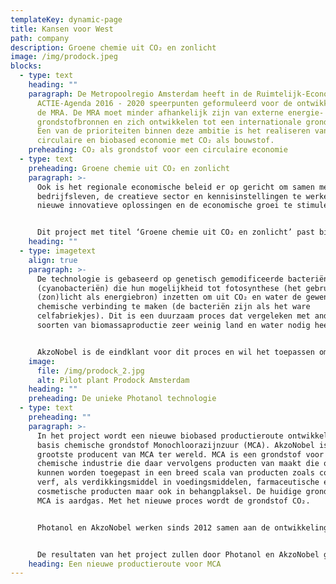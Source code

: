 ```yaml
---
templateKey: dynamic-page
title: Kansen voor West
path: company
description: Groene chemie uit CO₂ en zonlicht
image: /img/prodock.jpeg
blocks:
  - type: text
    heading: ""
    paragraph: De Metropoolregio Amsterdam heeft in de Ruimtelijk-Economische
      ACTIE-Agenda 2016 - 2020 speerpunten geformuleerd voor de ontwikkeling van
      de MRA. De MRA moet minder afhankelijk zijn van externe energie- en
      grondstofbronnen en zich ontwikkelen tot een internationale grondstofhub.
      Een van de prioriteiten binnen deze ambitie is het realiseren van een
      circulaire en biobased economie met CO₂ als bouwstof.
    preheading: CO₂ als grondstof voor een circulaire economie
  - type: text
    preheading: Groene chemie uit CO₂ en zonlicht
    paragraph: >-
      Ook is het regionale economische beleid er op gericht om samen met het
      bedrijfsleven, de creatieve sector en kennisinstellingen te werken aan
      nieuwe innovatieve oplossingen en de economische groei te stimuleren.


      Dit project met titel ‘Groene chemie uit CO₂ en zonlicht’ past binnen deze speerpunten. In het project werken de universiteit-spin-of Photanol, multinational AkzoNobel en de Universiteit van Amsterdam samen om CO₂ te gebruiken als grondstof voor nieuwe producten. Dit doen ze met behulp van technologie waarvan de grondslag is gelegd bij de UvA en die door Photanol wordt doorontwikkeld tot een commercieel toepasbaar proces.
    heading: ""
  - type: imagetext
    align: true
    paragraph: >-
      De technologie is gebaseerd op genetisch gemodificeerde bacteriën
      (cyanobacteriën) die hun mogelijkheid tot fotosynthese (het gebruik van
      (zon)licht als energiebron) inzetten om uit CO₂ en water de gewenste
      chemische verbinding te maken (de bacteriën zijn als het ware
      celfabriekjes). Dit is een duurzaam proces dat vergeleken met andere
      soorten van biomassaproductie zeer weinig land en water nodig heeft.


      AkzoNobel is de eindklant voor dit proces en wil het toepassen omdat het de milieu-impact van de productie van chemische verbindingen sterk verlaagd, en daar vragen de eindklanten van AkzoNobel om. Het project is dus marktgedreven.
    image:
      file: /img/prodock_2.jpg
      alt: Pilot plant Prodock Amsterdam
    heading: ""
    preheading: De unieke Photanol technologie
  - type: text
    preheading: ""
    paragraph: >-
      In het project wordt een nieuwe biobased productieroute ontwikkeld voor de
      basis chemische grondstof Monochloorazijnzuur (MCA). AkzoNobel is de
      grootste producent van MCA ter wereld. MCA is een grondstof voor de
      chemische industrie die daar vervolgens producten van maakt die onder meer
      kunnen worden toegepast in een breed scala van producten zoals coatings en
      verf, als verdikkingsmiddel in voedingsmiddelen, farmaceutische en
      cosmetische producten maar ook in behangplaksel. De huidige grondstof voor
      MCA is aardgas. Met het nieuwe proces wordt de grondstof CO₂. 


      Photanol en AkzoNobel werken sinds 2012 samen aan de ontwikkeling van de nieuwe productieroute. De resultaten zijn zodanig goed dat er nu moet worden opgeschaald naar een pilot fabriek die in het Amsterdamse havengebied zal worden gerealiseerd. De Amsterdamse haven is ideaal als vestigingsplaats vanwege de mogelijkheden voor synergie met andere bedrijven op het gebied van CO₂, koeling en de inzet van restwarmte. Bovendien draagt de nabijheid van het laboratorium en het kantoor van Photanol op het Science Park bij aan het versterken van de Amsterdamse kennisbasis van Photanol. 


      De resultaten van het project zullen door Photanol en AkzoNobel gezamenlijk worden geëxploiteerd. De vorm waarin dit zal gebeuren wordt momenteel nog verder uitgewerkt en zal vergelijkbaar zijn met andere bewezen samenwerkingsverbanden in de biobased chemie zoals bijvoorbeeld in het geval van BioAmber en/of Avantium; een Joint Venture met een grote onderneming.
    heading: Een nieuwe productieroute voor MCA
---
```

